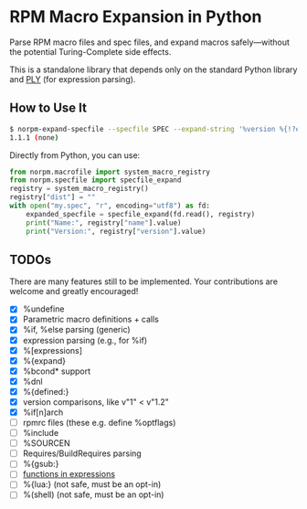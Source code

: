 RPM Macro Expansion in Python
=============================

Parse RPM macro files and spec files, and expand macros safely—without the
potential Turing-Complete side effects.

This is a standalone library that depends only on the standard Python library
and [PLY](https://github.com/dabeaz/ply) (for expression parsing).

How to Use It
-------------

```bash
$ norpm-expand-specfile --specfile SPEC --expand-string '%version %{!?epoch:(none)}'
1.1.1 (none)
```

Directly from Python, you can use:

```python
from norpm.macrofile import system_macro_registry
from norpm.specfile import specfile_expand
registry = system_macro_registry()
registry["dist"] = ""
with open("my.spec", "r", encoding="utf8") as fd:
    expanded_specfile = specfile_expand(fd.read(), registry)
    print("Name:", registry["name"].value)
    print("Version:", registry["version"].value)
```

TODOs
-----

There are many features still to be implemented. Your contributions are welcome
and greatly encouraged!

- [x] %undefine
- [x] Parametric macro definitions + calls
- [x] %if, %else parsing (generic)
- [x] expression parsing (e.g., for %if)
- [x] %[expressions]
- [x] %{expand}
- [x] %bcond* support
- [x] %dnl
- [x] %{defined:}
- [x] version comparisons, like v"1" < v"1.2"
- [x] %if[n]arch
- [ ] rpmrc files (these e.g. define %optflags)
- [ ] %include
- [ ] %SOURCEN
- [ ] Requires/BuildRequires parsing
- [ ] %{gsub:}
- [ ] [functions in expressions](https://github.com/rpm-software-management/rpm/blob/8ae5f1d0db9e3c088d3163cbfc2612990702ff93/rpmio/expression.cc#L556)
- [ ] %{lua:} (not safe, must be an opt-in)
- [ ] %(shell) (not safe, must be an opt-in)
